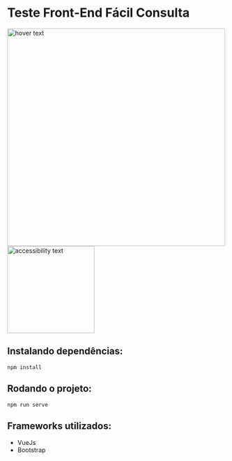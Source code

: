 # Teste Front-End Fácil Consulta

<p float="left">
  <img src="https://i.imgur.com/gpvqdoY.png" width="500" title="hover text">
  <img src="https://i.imgur.com/W0dnsVu.png" width="200" alt="accessibility text">
</p>


## Instalando dependências:

```
npm install
```

## Rodando o projeto:
```
npm run serve
```

## Frameworks utilizados:
- VueJs
- Bootstrap 
